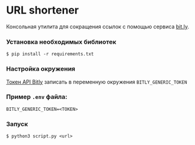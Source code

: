 # URL shortener

Консольная утилита для сокращения ссылок с помощью сервиса [bit.ly](https://bit.ly).


### Установка необходимых библиотек
```
$ pip install -r requirements.txt
```

### Настройка окружения
[Токен API Bitly](https://bitly.is/accesstoken) записать в переменную окружения `BITLY_GENERIC_TOKEN`

### Пример `.env` файла:
```
BITLY_GENERIC_TOKEN=<TOKEN>
```


### Запуск
```
$ python3 script.py <url>
```
